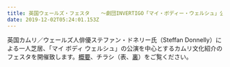 ```yaml
---
title: 英国ウェールズ・フェスタ  　～劇団INVERTIGO「マイ・ボディー・ウェルシュ」公演会開催のお知らせ
date: 2019-12-02T05:24:01.153Z
---
```

英国カムリ／ウェールズ人俳優ステファン・ドネリー氏（Steffan Donnelly）による一人芝居、「マイ ボディ ウェルシュ」の公演を中心とするカムリ文化紹介のフェスタを開催致します。[概要](https://drive.google.com/open?id=1WNwDmuvPRrZLpKi2eU9AKLm4KlXMPqzV)、チラシ（表、[裏](https://drive.google.com/open?id=1CPQM5BuY_FHBwZm_geZcA6bG1u6noW8U)）をご覧ください。
